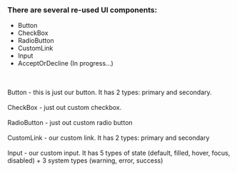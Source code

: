 ### There are several re-used UI components:
 - Button
 - CheckBox
 - RadioButton
 - CustomLink
 - Input
 - AcceptOrDecline (In progress...)
   <br><br><br>

 Button - this is just our button. It has 2 types: primary and secondary. <br><br>
 CheckBox - just out custom checkbox. <br><br>
 RadioButton - just out custom radio button <br><br>
 CustomLink - our custom link. It has 2 types: primary and secondary <br><br>
 Input - our custom input. It has 5 types of state (default, filled, hover, focus, disabled) + 3 system types (warning, error, success)
